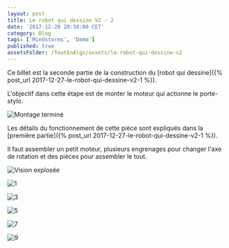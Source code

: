 ```yaml
---
layout: post
title: Le robot qui dessine V2 - 2
date: '2017-12-28 20:30:00 CET'
category: Blog
tags: ['Mindstorms', 'Demo']
published: true
assetsFolder: /ToutEnAlgo/assets/le-robot-qui-dessine-v2
---
```


Ce billet est la seconde partie de la construction du [robot qui dessine]({% post_url 2017-12-27-le-robot-qui-dessine-v2-1 %}).

L'objectif dans cette étape est de monter le moteur qui actionne le porte-stylo.

![Montage terminé]({{page.assetsFolder}}/1-petit-moteur/1-completed.png)

Les détails du fonctionnement de cette pièce sont expliqués dans la [première partie]({% post_url 2017-12-27-le-robot-qui-dessine-v2-1 %}).

Il faut assembler un petit moteur, plusieurs engrenages pour changer l'axe de rotation et des pièces pour assembler le tout. 

![Vision explosée]({{page.assetsFolder}}/1-petit-moteur/1-exploded.png)

![1]({{page.assetsFolder}}/1-petit-moteur/1-1-steps.png)

![3]({{page.assetsFolder}}/1-petit-moteur/1-3-steps.png)

![5]({{page.assetsFolder}}/1-petit-moteur/1-5-steps.png)

![7]({{page.assetsFolder}}/1-petit-moteur/1-7-steps.png)

![9]({{page.assetsFolder}}/1-petit-moteur/1-9-steps.png)

